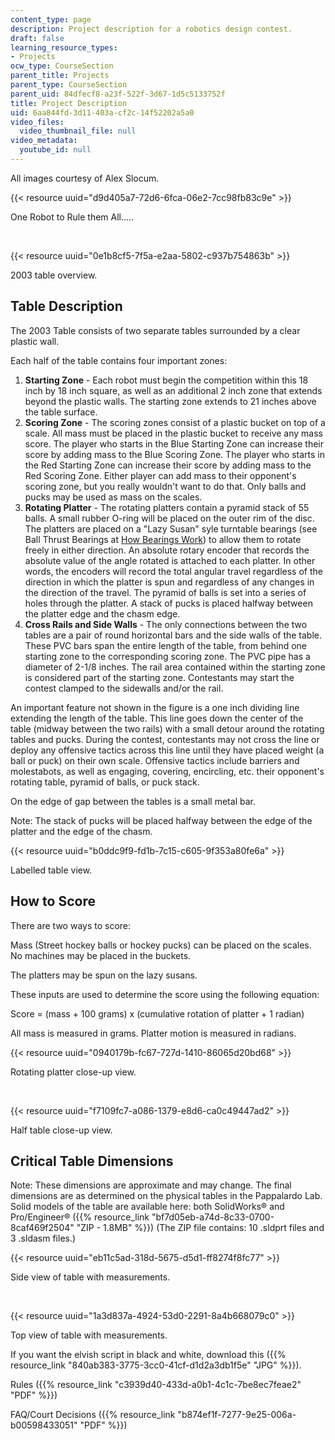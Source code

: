 ```yaml
---
content_type: page
description: Project description for a robotics design contest.
draft: false
learning_resource_types:
- Projects
ocw_type: CourseSection
parent_title: Projects
parent_type: CourseSection
parent_uid: 84dfecf8-a23f-522f-3d67-1d5c5133752f
title: Project Description
uid: 6aa844fd-3d11-403a-cf2c-14f52202a5a0
video_files:
  video_thumbnail_file: null
video_metadata:
  youtube_id: null
---
```

All images courtesy of Alex Slocum.

{{< resource uuid="d9d405a7-72d6-6fca-06e2-7cc98fb83c9e" >}}

One Robot to Rule them All…..

 

{{< resource uuid="0e1b8cf5-7f5a-e2aa-5802-c937b754863b" >}}

2003 table overview.

## Table Description

The 2003 Table consists of two separate tables surrounded by a clear plastic wall.

Each half of the table contains four important zones:

1. **Starting Zone** - Each robot must begin the competition within this 18 inch by 18 inch square, as well as an additional 2 inch zone that extends beyond the plastic walls. The starting zone extends to 21 inches above the table surface.
2. **Scoring Zone** - The scoring zones consist of a plastic bucket on top of a scale. All mass must be placed in the plastic bucket to receive any mass score. The player who starts in the Blue Starting Zone can increase their score by adding mass to the Blue Scoring Zone. The player who starts in the Red Starting Zone can increase their score by adding mass to the Red Scoring Zone. Either player can add mass to their opponent's scoring zone, but you really wouldn't want to do that. Only balls and pucks may be used as mass on the scales.
3. **Rotating Platter** - The rotating platters contain a pyramid stack of 55 balls. A small rubber O-ring will be placed on the outer rim of the disc. The platters are placed on a "Lazy Susan" syle turntable bearings (see Ball Thrust Bearings at [How Bearings Work](http://www.howstuffworks.com/bearing3.htm)) to allow them to rotate freely in either direction. An absolute rotary encoder that records the absolute value of the angle rotated is attached to each platter. In other words, the encoders will record the total angular travel regardless of the direction in which the platter is spun and regardless of any changes in the direction of the travel. The pyramid of balls is set into a series of holes through the platter. A stack of pucks is placed halfway between the platter edge and the chasm edge.
4. **Cross Rails and Side Walls** - The only connections between the two tables are a pair of round horizontal bars and the side walls of the table. These PVC bars span the entire length of the table, from behind one starting zone to the corresponding scoring zone. The PVC pipe has a diameter of 2-1/8 inches. The rail area contained within the starting zone is considered part of the starting zone. Contestants may start the contest clamped to the sidewalls and/or the rail.

An important feature not shown in the figure is a one inch dividing line extending the length of the table. This line goes down the center of the table (midway between the two rails) with a small detour around the rotating tables and pucks. During the contest, contestants may not cross the line or deploy any offensive tactics across this line until they have placed weight (a ball or puck) on their own scale. Offensive tactics include barriers and molestabots, as well as engaging, covering, encircling, etc. their opponent's rotating table, pyramid of balls, or puck stack.

On the edge of gap between the tables is a small metal bar.

Note: The stack of pucks will be placed halfway between the edge of the platter and the edge of the chasm.

{{< resource uuid="b0ddc9f9-fd1b-7c15-c605-9f353a80fe6a" >}}

Labelled table view.

## How to Score

There are two ways to score:

Mass (Street hockey balls or hockey pucks) can be placed on the scales. No machines may be placed in the buckets.

The platters may be spun on the lazy susans.

These inputs are used to determine the score using the following equation:

Score = (mass + 100 grams) x (cumulative rotation of platter + 1 radian)

All mass is measured in grams. Platter motion is measured in radians.

{{< resource uuid="0940179b-fc67-727d-1410-86065d20bd68" >}}

Rotating platter close-up view.

 

{{< resource uuid="f7109fc7-a086-1379-e8d6-ca0c49447ad2" >}}

Half table close-up view.

## Critical Table Dimensions

Note: These dimensions are approximate and may change. The final dimensions are as determined on the physical tables in the Pappalardo Lab. Solid models of the table are available here: both SolidWorks® and Pro/Engineer® ({{% resource_link "bf7d05eb-a74d-8c33-0700-8caf469f2504" "ZIP - 1.8MB" %}}) (The ZIP file contains: 10 .sldprt files and 3 .sldasm files.)

{{< resource uuid="eb11c5ad-318d-5675-d5d1-ff8274f8fc77" >}}

Side view of table with measurements.

 

{{< resource uuid="1a3d837a-4924-53d0-2291-8a4b668079c0" >}}

Top view of table with measurements.

If you want the elvish script in black and white, download this ({{% resource_link "840ab383-3775-3cc0-41cf-d1d2a3db1f5e" "JPG" %}}).

Rules ({{% resource_link "c3939d40-433d-a0b1-4c1c-7be8ec7feae2" "PDF" %}})

FAQ/Court Decisions ({{% resource_link "b874ef1f-7277-9e25-006a-b00598433051" "PDF" %}})